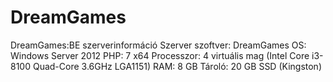 # DreamGames
DreamGames:BE szerverinformáció
Szerver szoftver: DreamGames 
OS: Windows Server 2012 
PHP: 7 x64 
Processzor: 4 virtuális mag (Intel Core i3-8100 Quad-Core 3.6GHz LGA1151) 
RAM: 8 GB 
Tároló: 20 GB SSD (Kingston)
